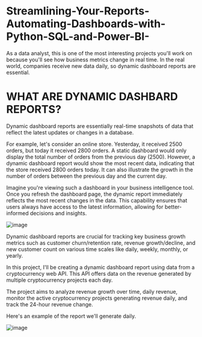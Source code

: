 # Streamlining-Your-Reports-Automating-Dashboards-with-Python-SQL-and-Power-BI-
As a data analyst, this is one of the most interesting projects you'll work on because you'll see how business metrics change in real time. In the real world, companies receive new data daily, so dynamic dashboard reports are essential.

# WHAT ARE DYNAMIC DASHBARD REPORTS?
Dynamic dashboard reports are essentially real-time snapshots of data that reflect the latest updates or changes in a database.

For example, let's consider an online store. Yesterday, it received 2500 orders, but today it received 2800 orders. A static dashboard would only display the total number of orders from the previous day (2500). However, a dynamic dashboard report would show the most recent data, indicating that the store received 2800 orders today. It can also illustrate the growth in the number of orders between the previous day and the current day.

Imagine you're viewing such a dashboard in your business intelligence tool. Once you refresh the dashboard page, the dynamic report immediately reflects the most recent changes in the data. This capability ensures that users always have access to the latest information, allowing for better-informed decisions and insights.

![image](https://github.com/Hagar-zakaria/Streamlining-Your-Reports-Automating-Dashboards-with-Python-SQL-and-Power-BI-/assets/93611934/1ab5e3d0-466f-42f4-88ff-d0a4a5abdbf9)

Dynamic dashboard reports are crucial for tracking key business growth metrics such as customer churn/retention rate, revenue growth/decline, and new customer count on various time scales like daily, weekly, monthly, or yearly.

In this project, I'll be creating a dynamic dashboard report using data from a cryptocurrency web API. This API offers data on the revenue generated by multiple cryptocurrency projects each day.

The project aims to analyze revenue growth over time, daily revenue, monitor the active cryptocurrency projects generating revenue daily, and track the 24-hour revenue change.

Here's an example of the report we'll generate daily.

![image](https://github.com/Hagar-zakaria/Streamlining-Your-Reports-Automating-Dashboards-with-Python-SQL-and-Power-BI-/assets/93611934/6e2fe7a5-d2f0-425b-95d4-996e14395f89)


